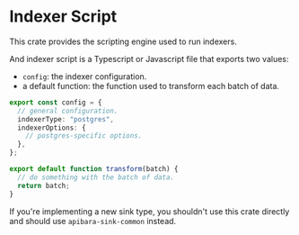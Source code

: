 # Indexer Script

This crate provides the scripting engine used to run indexers.

And indexer script is a Typescript or Javascript file that exports two values:

- `config`: the indexer configuration.
- a default function: the function used to transform each batch of data.

```ts
export const config = {
  // general configuration.
  indexerType: "postgres",
  indexerOptions: {
    // postgres-specific options.
  },
};

export default function transform(batch) {
  // do something with the batch of data.
  return batch;
}
```

If you're implementing a new sink type, you shouldn't use this crate directly
and should use `apibara-sink-common` instead.
